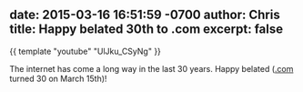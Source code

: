 date: 2015-03-16 16:51:59 -0700
author: Chris
title: Happy belated 30th to .com
excerpt: false
----

{{ template "youtube" "UlJku_CSyNg" }}

The internet has come a long way in the last 30 years. Happy belated ([.com](https://iwantmyname.com/domains/com-domain-name-registration-for-commercial) turned 30 on March 15th)!